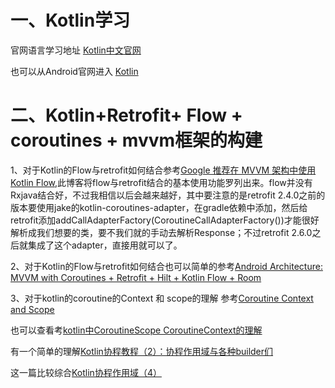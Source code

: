 
# 一、Kotlin学习
官网语言学习地址 [Kotlin中文官网](https://www.kotlincn.net/docs/tutorials/getting-started.html)

也可以从Android官网进入 [Kotlin](https://developer.android.com/kotlin/add-kotlin#kts)

# 二、Kotlin+Retrofit+ Flow + coroutines + mvvm框架的构建

1、对于Kotlin的Flow与retrofit如何结合参考[Google 推荐在 MVVM 架构中使用 Kotlin Flow](https://juejin.cn/post/6854573211930066951#heading-4),此博客将flow与retrofit结合的基本使用功能罗列出来。flow并没有Rxjava结合好，不过我相信以后会越来越好，其中要注意的是retrofit 2.4.0之前的版本要使用jake的kotlin-coroutines-adapter，在gradle依赖中添加，然后给retrofit添加addCallAdapterFactory(CoroutineCallAdapterFactory())才能很好解析成我们想要的类，要不我们就的手动去解析Response；不过retrofit 2.6.0之后就集成了这个adapter，直接用就可以了。

2、对于Kotlin的Flow与retrofit如何结合也可以简单的参考[Android Architecture: MVVM with Coroutines + Retrofit + Hilt + Kotlin Flow + Room](https://narendrasinhdodiya.medium.com/android-architecture-mvvm-with-coroutines-retrofit-hilt-kotlin-flow-room-48e67ca3b2c8)

3、对于kotlin的coroutine的Context 和 scope的理解
参考[Coroutine Context and Scope](https://elizarov.medium.com/coroutine-context-and-scope-c8b255d59055)

也可以查看考[kotlin中CoroutineScope CoroutineContext的理解](https://blog.csdn.net/cpcpcp123/article/details/113348214)

有一个简单的理解[Kotlin协程教程（2）：协程作用域与各种builder们](https://segmentfault.com/a/1190000020231598)

这一篇比较综合[Kotlin协程作用域（4）](https://blog.csdn.net/baidu_34012226/article/details/100938585)

